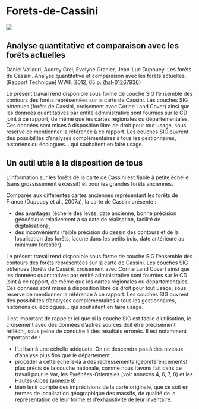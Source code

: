 # Forets-de-Cassini

![](https://repository-images.githubusercontent.com/993675128/354a99c1-87af-4c97-8923-043c3848c336)

## Analyse quantitative et comparaison avec les forêts actuelles

Daniel Vallauri, Audrey Grel, Evelyne Granier, Jean-Luc Dupouey. Les forêts de Cassini. Analyse quantitative et comparaison avec les forêts actuelles. [Rapport Technique] WWF. 2012, 65 p. ⟨[hal-01267936](https://hal.science/hal-01267936)⟩

Le présent travail rend disponible sous forme de
couche SIG l’ensemble des contours des forêts
représentées sur la carte de Cassini. Les couches
SIG obtenues (forêts de Cassini, croisement avec
Corine Land Cover) ainsi que les données quantitatives par entité administrative sont fournies
sur le CD joint à ce rapport, de même que les
cartes régionales ou départementales. Ces données sont mises à disposition libre de droit pour
tout usage, sous réserve de mentionner la référence à ce rapport. Les couches SIG ouvrent des
possibilités d’analyses complémentaires à tous
les gestionnaires, historiens ou écologues... qui
souhaitent en faire usage.


## Un outil utile à la disposition de tous

L’information sur les forêts de la carte de Cassini est fiable à petite échelle (sans grossissement excessif) et pour les grandes forêts anciennes. 

Comparée aux différentes cartes anciennes représentant les forêts de France
(Dupouey et al., 2007a), la carte de Cassini présente :
- des avantages (échelle des levés, date ancienne,
bonne précision géodésique relativement à sa
date de réalisation, facilité de digitalisation) ;
- des inconvénients (faible précision du dessin
des contours et de la localisation des forêts,
lacune dans les petits bois, date antérieure au
minimum forestier).

Le présent travail rend disponible sous forme de
couche SIG l’ensemble des contours des forêts
représentées sur la carte de Cassini. Les couches
SIG obtenues (forêts de Cassini, croisement avec
Corine Land Cover) ainsi que les données quantitatives par entité administrative sont fournies
sur le CD joint à ce rapport, de même que les
cartes régionales ou départementales. Ces données sont mises à disposition libre de droit pour
tout usage, sous réserve de mentionner la référence à ce rapport. Les couches SIG ouvrent des
possibilités d’analyses complémentaires à tous
les gestionnaires, historiens ou écologues... qui
souhaitent en faire usage.

Il est important de rappeler ici que si la couche
SIG est facile d’utilisation, le croisement avec des
données d’autres sources doit être précisément
réfléchi, sous peine de conduire à des résultats
erronés. Il est notamment important de :
- l’utiliser à une échelle adéquate. On ne descendra pas à des niveaux d’analyse plus fins que
le département ;
- procéder à cette échelle-là à des redressements (géoréférencements) plus précis de la
couche nationale, comme nous l’avons fait dans
ce travail pour le Var, les Pyrénées-Orientales
(voir annexes 4, 6, 7, 8) et les Hautes-Alpes
(annexe 8) ;
- bien tenir compte des imprécisions de la carte
originale, que ce soit en termes de localisation
géographique des massifs, de qualité de la représentation de leur forme et d’exhaustivité de leur
inventaire.
